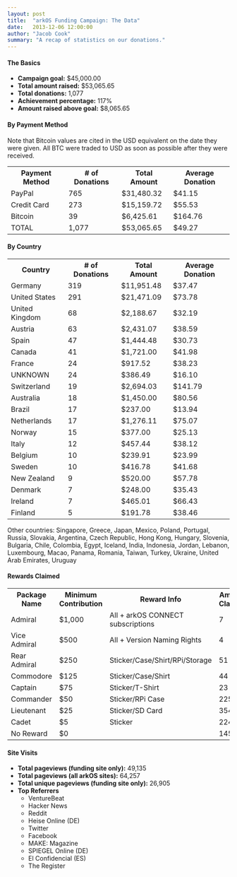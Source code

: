 ```yaml
---
layout: post
title:  "arkOS Funding Campaign: The Data"
date:   2013-12-06 12:00:00
author: "Jacob Cook"
summary: "A recap of statistics on our donations."
---
```

#### The Basics

 * **Campaign goal:** $45,000.00
 * **Total amount raised:** $53,065.65
 * **Total donations:** 1,077
 * **Achievement percentage:** 117%
 * **Amount raised above goal:** $8,065.65

#### By Payment Method

Note that Bitcoin values are cited in the USD equivalent on the date they were given. All BTC were traded to USD as soon as possible after they were received.

<table class="table">
<tr><th>Payment Method</th><th># of Donations</th><th>Total Amount</th><th>Average Donation</th></tr>
<tr><td>PayPal</td><td>765</td><td>$31,480.32</td><td>$41.15</td></tr>
<tr><td>Credit Card</td><td>273</td><td>$15,159.72</td><td>$55.53</td></tr>
<tr><td>Bitcoin</td><td>39</td><td>$6,425.61</td><td>$164.76</td></tr>
<tr><td>TOTAL</td><td>1,077</td><td>$53,065.65</td><td>$49.27</td></tr>
</table>


#### By Country

<table class="table">
<tr><th>Country</th><th># of Donations</th><th>Total Amount</th><th>Average Donation</th></tr>
<tr><td>Germany</td><td>319</td><td>$11,951.48</td><td>$37.47</td></tr>
<tr><td>United States</td><td>291</td><td>$21,471.09</td><td>$73.78</td></tr>
<tr><td>United Kingdom</td><td>68</td><td>$2,188.67</td><td>$32.19</td></tr>
<tr><td>Austria</td><td>63</td><td>$2,431.07</td><td>$38.59</td></tr>
<tr><td>Spain</td><td>47</td><td>$1,444.48</td><td>$30.73</td></tr>
<tr><td>Canada</td><td>41</td><td>$1,721.00</td><td>$41.98</td></tr>
<tr><td>France</td><td>24</td><td>$917.52</td><td>$38.23</td></tr>
<tr><td>UNKNOWN</td><td>24</td><td>$386.49</td><td>$16.10</td></tr>
<tr><td>Switzerland</td><td>19</td><td>$2,694.03</td><td>$141.79</td></tr>
<tr><td>Australia</td><td>18</td><td>$1,450.00</td><td>$80.56</td></tr>
<tr><td>Brazil</td><td>17</td><td>$237.00</td><td>$13.94</td></tr>
<tr><td>Netherlands</td><td>17</td><td>$1,276.11</td><td>$75.07</td></tr>
<tr><td>Norway</td><td>15</td><td>$377.00</td><td>$25.13</td></tr>
<tr><td>Italy</td><td>12</td><td>$457.44</td><td>$38.12</td></tr>
<tr><td>Belgium</td><td>10</td><td>$239.91</td><td>$23.99</td></tr>
<tr><td>Sweden</td><td>10</td><td>$416.78</td><td>$41.68</td></tr>
<tr><td>New Zealand</td><td>9</td><td>$520.00</td><td>$57.78</td></tr>
<tr><td>Denmark</td><td>7</td><td>$248.00</td><td>$35.43</td></tr>
<tr><td>Ireland</td><td>7</td><td>$465.01</td><td>$66.43</td></tr>
<tr><td>Finland</td><td>5</td><td>$191.78</td><td>$38.46</td></tr>
</table>

Other countries: Singapore, Greece, Japan, Mexico, Poland, Portugal, Russia, Slovakia, Argentina, Czech Republic, Hong Kong, Hungary, Slovenia, Bulgaria, Chile, Colombia, Egypt, Iceland, India, Indonesia, Jordan, Lebanon, Luxembourg, Macao, Panama, Romania, Taiwan, Turkey, Ukraine, United Arab Emirates, Uruguay

#### Rewards Claimed

<table class="table">
<tr><th>Package Name</th><th>Minimum Contribution</th><th>Reward Info</th><th>Amount Claimed</th></tr>
<tr><td>Admiral</td><td>$1,000</td><td>All + arkOS CONNECT subscriptions</td><td>7</td></tr>
<tr><td>Vice Admiral</td><td>$500</td><td>All + Version Naming Rights</td><td>4</td></tr>
<tr><td>Rear Admiral</td><td>$250</td><td>Sticker/Case/Shirt/RPi/Storage</td><td>51</td></tr>
<tr><td>Commodore</td><td>$125</td><td>Sticker/Case/Shirt</td><td>44</td></tr>
<tr><td>Captain</td><td>$75</td><td>Sticker/T-Shirt</td><td>23</td></tr>
<tr><td>Commander</td><td>$50</td><td>Sticker/RPi Case</td><td>225</td></tr>
<tr><td>Lieutenant</td><td>$25</td><td>Sticker/SD Card</td><td>354</td></tr>
<tr><td>Cadet</td><td>$5</td><td>Sticker</td><td>224</td></tr>
<tr><td>No Reward</td><td>$0</td><td></td><td>145</td></tr>
</table>

#### Site Visits

 * **Total pageviews (funding site only):** 49,135
 * **Total pageviews (all arkOS sites):** 64,257
 * **Total unique pageviews (funding site only):** 26,905
 * **Top Referrers**
   * VentureBeat
   * Hacker News
   * Reddit
   * Heise Online (DE)
   * Twitter
   * Facebook
   * MAKE: Magazine
   * SPIEGEL Online (DE)
   * El Confidencial (ES)
   * The Register
